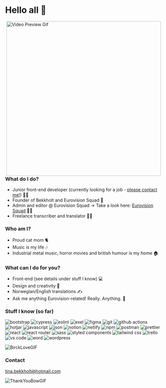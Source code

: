 # Hello all 👋

<img src="https://github.com/Bekkholt/Bekkholt/assets/114468875/395b9829-05e4-49f9-ae87-0cde58692298" alt="Video Preview Gif" align="right" width="500px"/>

### What do I do?
* Junior front-end developer (currently looking for a job - [please contact me!](mailto:tina.bekkholt@hotmail.com)) 👩‍🎓
* Founder of Bekkholt and Eurovision Squad 💭
* Admin and editor @ Eurovision Squad -> Take a look here: [Eurovision Squad](https://eurovisionsquad.com/) 👩‍💻
* Freelance transcriber and translator 👩‍💼



### Who am I?
* Proud cat mom 🐈
* Music is my life 🎶
* Industrial metal music, horror movies and british humour is my home 🏠

### What can I do for you?
* Front-end (see details under stuff I know) 💻
* Design and creativity 🎨
* Norwegian/English translations ✍
* Ask me anything Eurovision-related! Really. Anything. 💬

### Stuff I know (so far)
![bootstrap](https://img.shields.io/badge/Bootstrap-563D7C?style=for-the-badge&logo=bootstrap&logoColor=white)
![cypress](https://img.shields.io/badge/Cypress-17202C?style=for-the-badge&logo=cypress&logoColor=white)
![eslint](https://img.shields.io/badge/eslint-3A33D1?style=for-the-badge&logo=eslint&logoColor=white)
![exel](https://img.shields.io/badge/Microsoft_Excel-217346?style=for-the-badge&logo=microsoft-excel&logoColor=white)
![figma](https://img.shields.io/badge/Figma-F24E1E?style=for-the-badge&logo=figma&logoColor=white)
![git](https://img.shields.io/badge/GIT-E44C30?style=for-the-badge&logo=git&logoColor=white)
![github actions](https://img.shields.io/badge/GitHub_Actions-2088FF?style=for-the-badge&logo=github-actions&logoColor=white)
![hotjar](https://img.shields.io/badge/hotjar-FD3A5C?style=for-the-badge&logo=hotjar&logoColor=white)
![javascript](https://img.shields.io/badge/JavaScript-323330?style=for-the-badge&logo=javascript&logoColor=F7DF1E)
![json](https://img.shields.io/badge/json-5E5C5C?style=for-the-badge&logo=json&logoColor=white)
![notion](https://img.shields.io/badge/Notion-000000?style=for-the-badge&logo=notion&logoColor=white)
![netlify](https://img.shields.io/badge/Netlify-00C7B7?style=for-the-badge&logo=netlify&logoColor=white)
![npm](https://img.shields.io/badge/npm-CB3837?style=for-the-badge&logo=npm&logoColor=white)
![postman](https://img.shields.io/badge/Postman-FF6C37?style=for-the-badge&logo=Postman&logoColor=white)
![prettier](https://img.shields.io/badge/prettier-1A2C34?style=for-the-badge&logo=prettier&logoColor=F7BA3E)
![react](https://img.shields.io/badge/React-20232A?style=for-the-badge&logo=react&logoColor=61DAFB)
![react router](https://img.shields.io/badge/React_Router-CA4245?style=for-the-badge&logo=react-router&logoColor=white)
![sass](https://img.shields.io/badge/Sass-CC6699?style=for-the-badge&logo=sass&logoColor=white)
![styled components](https://img.shields.io/badge/styled--components-DB7093?style=for-the-badge&logo=styled-components&logoColor=white)
![tailwind css](https://img.shields.io/badge/Tailwind_CSS-38B2AC?style=for-the-badge&logo=tailwind-css&logoColor=white)
![trello](https://img.shields.io/badge/Trello-0052CC?style=for-the-badge&logo=trello&logoColor=white)
![vs code](https://img.shields.io/badge/VSCode-0078D4?style=for-the-badge&logo=visual%20studio%20code&logoColor=white)
![word](https://img.shields.io/badge/Microsoft_Word-2B579A?style=for-the-badge&logo=microsoft-word&logoColor=white)
![wordpress](https://img.shields.io/badge/Wordpress-21759B?style=for-the-badge&logo=wordpress&logoColor=white)

![BirckLoveGIF](https://github.com/Bekkholt/Bekkholt/assets/114468875/2c354336-4c9b-4e0d-92e0-954278aca008)

### Contact
tina.bekkholt@hotmail.com

![ThankYouBowGIF](https://github.com/Bekkholt/Bekkholt/assets/114468875/6d3b45b3-4caf-4e22-9abb-eb3992dd381a)



<!--
**Bekkholt/Bekkholt** is a ✨ _special_ ✨ repository because its `README.md` (this file) appears on your GitHub profile.

Here are some ideas to get you started:

- 🔭 I’m currently working on ...
- 🌱 I’m currently learning ...
- 👯 I’m looking to collaborate on ...
- 🤔 I’m looking for help with ...
- 💬 Ask me about ...
- 📫 How to reach me: ...
- 😄 Pronouns: ...
- ⚡ Fun fact: ...
-->

